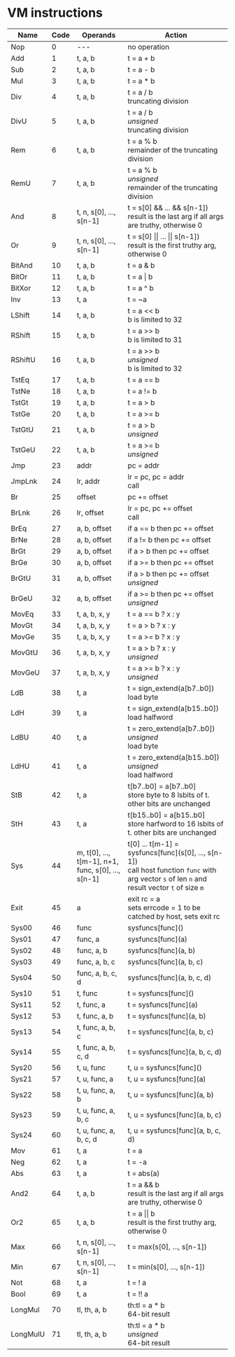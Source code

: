 # VM instructions

| Name | Code | Operands | Action |
|---|---|---|---|
| Nop | 0 | \-\-\- | no operation |
| Add | 1 | t, a, b | t = a \+ b |
| Sub | 2 | t, a, b | t = a \- b |
| Mul | 3 | t, a, b | t = a \* b |
| Div | 4 | t, a, b | t = a / b<br>truncating division |
| DivU | 5 | t, a, b | t = a / b<br>_unsigned_<br>truncating division |
| Rem | 6 | t, a, b | t = a % b<br>remainder of the truncating division |
| RemU | 7 | t, a, b | t = a % b<br>_unsigned_<br>remainder of the truncating division |
| And | 8 | t, n, s\[0\], \.\.\., s\[n\-1\] | t = s\[0\] && \.\.\. && s\[n\-1\]\)<br>result is the last arg if all args are truthy, otherwise 0 |
| Or | 9 | t, n, s\[0\], \.\.\., s\[n\-1\] | t = s\[0\] \|\| \.\.\. \|\| s\[n\-1\]\)<br>result is the first truthy arg, otherwise 0 |
| BitAnd | 10 | t, a, b | t = a & b |
| BitOr | 11 | t, a, b | t = a \| b |
| BitXor | 12 | t, a, b | t = a ^ b |
| Inv | 13 | t, a | t = ~a |
| LShift | 14 | t, a, b | t = a << b<br>b is limited to 32 |
| RShift | 15 | t, a, b | t = a >> b<br>b is limited to 31 |
| RShiftU | 16 | t, a, b | t = a >> b<br>_unsigned_<br>b is limited to 32 |
| TstEq | 17 | t, a, b | t = a == b |
| TstNe | 18 | t, a, b | t = a \!= b |
| TstGt | 19 | t, a, b | t = a > b |
| TstGe | 20 | t, a, b | t = a >= b |
| TstGtU | 21 | t, a, b | t = a > b<br>_unsigned_ |
| TstGeU | 22 | t, a, b | t = a >= b<br>_unsigned_ |
| Jmp | 23 | addr | pc = addr |
| JmpLnk | 24 | lr, addr | lr = pc, pc = addr<br>call |
| Br | 25 | offset | pc \+= offset |
| BrLnk | 26 | lr, offset | lr = pc, pc \+= offset<br>call |
| BrEq | 27 | a, b, offset | if a == b then pc \+= offset |
| BrNe | 28 | a, b, offset | if a \!= b then pc \+= offset |
| BrGt | 29 | a, b, offset | if a > b then pc \+= offset |
| BrGe | 30 | a, b, offset | if a >= b then pc \+= offset |
| BrGtU | 31 | a, b, offset | if a > b then pc \+= offset<br>_unsigned_ |
| BrGeU | 32 | a, b, offset | if a >= b then pc \+= offset<br>_unsigned_ |
| MovEq | 33 | t, a, b, x, y | t = a == b ? x : y |
| MovGt | 34 | t, a, b, x, y | t = a > b ? x : y |
| MovGe | 35 | t, a, b, x, y | t = a >= b ? x : y |
| MovGtU | 36 | t, a, b, x, y | t = a > b ? x : y<br>_unsigned_ |
| MovGeU | 37 | t, a, b, x, y | t = a >= b ? x : y<br>_unsigned_ |
| LdB | 38 | t, a | t = sign\_extend\(a\[b7\.\.b0\]\)<br>load byte |
| LdH | 39 | t, a | t = sign\_extend\(a\[b15\.\.b0\]\)<br>load halfword |
| LdBU | 40 | t, a | t = zero\_extend\(a\[b7\.\.b0\]\)<br>_unsigned_<br>load byte |
| LdHU | 41 | t, a | t = zero\_extend\(a\[b15\.\.b0\]\)<br>_unsigned_<br>load halfword |
| StB | 42 | t, a | t\[b7\.\.b0\] = a\[b7\.\.b0\]<br>store byte to 8 lsbits of t\. other bits are unchanged |
| StH | 43 | t, a | t\[b15\.\.b0\] = a\[b15\.\.b0\]<br>store harfword to 16 lsbits of t\. other bits are unchanged |
| Sys | 44 | m, t\[0\], \.\.\., t\[m\-1\], n\+1, func, s\[0\], \.\.\., s\[n\-1\] | t\[0\] \.\.\. t\[m\-1\] = sysfuncs\[func\]\(s\[0\], \.\.\., s\[n\-1\]\)<br>call host function `func` with arg vector `s` of len `n` and result vector `t` of size `m` |
| Exit | 45 | a | exit rc = a<br>sets errcode = 1 to be catched by host, sets exit rc |
| Sys00 | 46 | func | sysfuncs\[func\]\(\) |
| Sys01 | 47 | func, a | sysfuncs\[func\]\(a\) |
| Sys02 | 48 | func, a, b | sysfuncs\[func\]\(a, b\) |
| Sys03 | 49 | func, a, b, c | sysfuncs\[func\]\(a, b, c\) |
| Sys04 | 50 | func, a, b, c, d | sysfuncs\[func\]\(a, b, c, d\) |
| Sys10 | 51 | t, func | t = sysfuncs\[func\]\(\) |
| Sys11 | 52 | t, func, a | t = sysfuncs\[func\]\(a\) |
| Sys12 | 53 | t, func, a, b | t = sysfuncs\[func\]\(a, b\) |
| Sys13 | 54 | t, func, a, b, c | t = sysfuncs\[func\]\(a, b, c\) |
| Sys14 | 55 | t, func, a, b, c, d | t = sysfuncs\[func\]\(a, b, c, d\) |
| Sys20 | 56 | t, u, func | t, u = sysfuncs\[func\]\(\) |
| Sys21 | 57 | t, u, func, a | t, u = sysfuncs\[func\]\(a\) |
| Sys22 | 58 | t, u, func, a, b | t, u = sysfuncs\[func\]\(a, b\) |
| Sys23 | 59 | t, u, func, a, b, c | t, u = sysfuncs\[func\]\(a, b, c\) |
| Sys24 | 60 | t, u, func, a, b, c, d | t, u = sysfuncs\[func\]\(a, b, c, d\) |
| Mov | 61 | t, a | t = a |
| Neg | 62 | t, a | t = \-a |
| Abs | 63 | t, a | t = abs\(a\) |
| And2 | 64 | t, a, b | t = a && b<br>result is the last arg if all args are truthy, otherwise 0 |
| Or2 | 65 | t, a, b | t = a \|\| b<br>result is the first truthy arg, otherwise 0 |
| Max | 66 | t, n, s\[0\], \.\.\., s\[n\-1\] | t = max\(s\[0\], \.\.\., s\[n\-1\]\) |
| Min | 67 | t, n, s\[0\], \.\.\., s\[n\-1\] | t = min\(s\[0\], \.\.\., s\[n\-1\]\) |
| Not | 68 | t, a | t = \! a |
| Bool | 69 | t, a | t = \!\! a |
| LongMul | 70 | tl, th, a, b | th:tl = a \* b<br>64\-bit result |
| LongMulU | 71 | tl, th, a, b | th:tl = a \* b<br>_unsigned_<br>64\-bit result |
